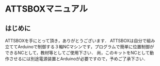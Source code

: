 # ATTSBOXマニュアル

## はじめに

 ATTSBOXを手にとって頂き，ありがとうございます． ATTSBOXは自分で組み立ててArduinoで制御する３軸NCマシンです，プログラムで簡単に位置制御ができるNCとして，教材等としてご使用下さい．
 尚，このキットをNCとして動作させるには別途電源装置とArduinoが必要ですので，予めご了承下さい．
